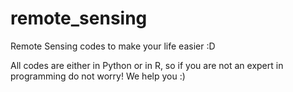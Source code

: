 # remote_sensing
Remote Sensing codes to make your life easier :D

All codes are either in Python or in R, so if you are not an expert in programming do not worry! We help you :)
